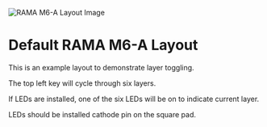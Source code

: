 ![RAMA M6-A Layout Image](https://static1.squarespace.com/static/563c788ae4b099120ae219e2/5b4997390e2e72d65f7a8e83/5b4999e003ce643303e6f796/1531550177632/m6-layout.jpg)

# Default RAMA M6-A Layout

This is an example layout to demonstrate layer toggling.

The top left key will cycle through six layers.

If LEDs are installed, one of the six LEDs will be on to indicate current layer.

LEDs should be installed cathode pin on the square pad.

